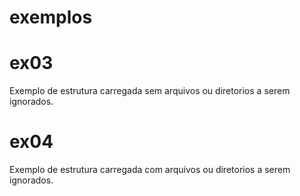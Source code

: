 exemplos
========

ex03
====
Exemplo de estrutura carregada sem arquivos ou diretorios a serem ignorados.

ex04
====
Exemplo de estrutura carregada com arquivos ou diretorios a serem ignorados.
